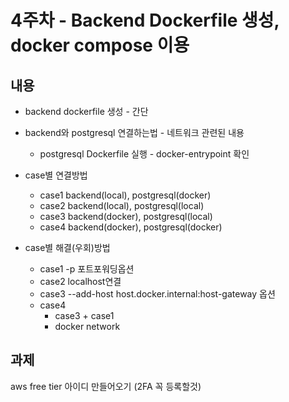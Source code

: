 # 4주차 - Backend Dockerfile 생성, docker compose 이용

## 내용

- backend dockerfile 생성 - 간단

- backend와 postgresql 연결하는법 - 네트워크 관련된 내용
    - postgresql Dockerfile 실행 - docker-entrypoint 확인

- case별 연결방법
    - case1 backend(local),  postgresql(docker)
    - case2 backend(local),  postgresql(local)
    - case3 backend(docker), postgresql(local)
    - case4 backend(docker), postgresql(docker)

- case별 해결(우회)방법
    - case1 -p 포트포워딩옵션
    - case2 localhost연결
    - case3 --add-host host.docker.internal:host-gateway 옵션
    - case4
        - case3 + case1
        - docker network

## 과제
aws free tier 아이디 만들어오기 (2FA 꼭 등록할것)

